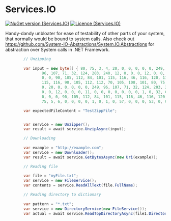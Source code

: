 # Services.IO

[![NuGet version (Services.IO)](https://img.shields.io/nuget/v/Services.IO.svg)](https://www.nuget.org/packages/Services.IO/)
[![Licence (Services.IO)](https://img.shields.io/github/license/mashape/apistatus.svg)](https://choosealicense.com/licenses/mit/)

Handy-dandy unbloater for ease of testability of other parts of your system, that normally would be bound to system calls. Also check out https://github.com/System-IO-Abstractions/System.IO.Abstractions for abstraction over System calls in .NET Framework.

```c#
        // Unzipping
        
        var input = new byte[] { 80, 75, 3, 4, 20, 0, 0, 0, 0, 0, 249,
                96, 107, 71, 32, 124, 203, 240, 12, 0, 0, 0, 12, 0, 0, 0, 11, 0,
                0, 0, 90, 105, 112, 84, 101, 115, 116, 46, 116, 120, 116, 84, 101,
                115, 116, 90, 105, 112, 112, 70, 105, 108, 101, 80, 75, 1, 2, 20,
                0, 20, 0, 0, 0, 0, 0, 249, 96, 107, 71, 32, 124, 203, 240, 12, 0,
                0, 0, 12, 0, 0, 0, 11, 0, 0, 0, 0, 0, 0, 0, 1, 0, 32, 0, 0, 0, 0,
                0, 0, 0, 90, 105, 112, 84, 101, 115, 116, 46, 116, 120, 116, 80,
                75, 5, 6, 0, 0, 0, 0, 1, 0, 1, 0, 57, 0, 0, 0, 53, 0, 0, 0, 0, 0 };

        var expectedFileContent = "TestZippFile";


        var service = new Unzipper();
        var result = await service.UnzipAsync(input);
```        

```c#
        // Downloading
        
        var example = "http://example.com";
        var service = new Downloader();
        var result = await service.GetBytesAsync(new Uri(example));
```    

```c#
        // Reading file
        
        var file = "myFile.txt";
        var service = new FileService();
        var contents = service.ReadAllText(file.FullName);            
```   

```c#
        // Reading directory to dictionary
        
        var pattern = "*.txt";
        var service = new DirectoryService(new FileService());
        var actual = await service.ReadTopDirectoryAsync(file1.Directory.FullName, pattern);
            
```   
